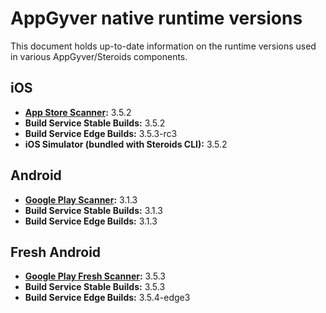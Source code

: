 # AppGyver native runtime versions

This document holds up-to-date information on the runtime versions used in various AppGyver/Steroids components.

## iOS
* **[App Store Scanner](https://itunes.apple.com/us/app/appgyver-scanner/id575076515?mt=8):** 3.5.2
* **Build Service Stable Builds:** 3.5.2
* **Build Service Edge Builds:** 3.5.3-rc3
* **iOS Simulator (bundled with Steroids CLI):** 3.5.2

## Android
* **[Google Play Scanner](https://play.google.com/store/apps/details?id=com.appgyver.android&hl=en):** 3.1.3
* **Build Service Stable Builds:** 3.1.3
* **Build Service Edge Builds:** 3.1.3

## Fresh Android
* **[Google Play Fresh Scanner](https://play.google.com/store/apps/details?id=com.appgyver.freshandroid&hl=en):** 3.5.3
* **Build Service Stable Builds:** 3.5.3
* **Build Service Edge Builds:** 3.5.4-edge3

